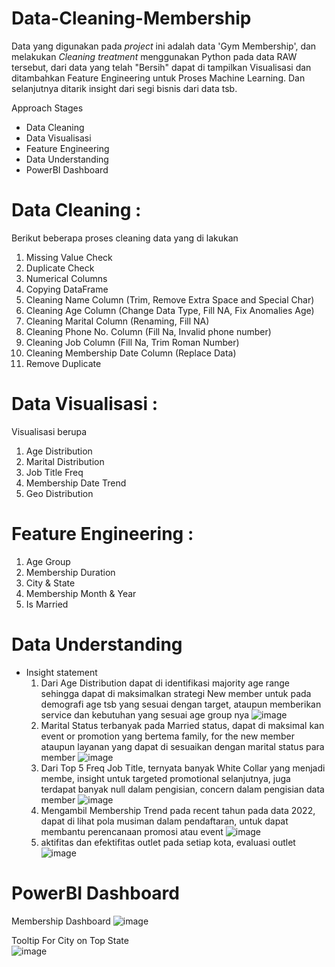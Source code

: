 # Data-Cleaning-Membership

Data yang digunakan pada _project_ ini adalah data 'Gym Membership', dan melakukan _Cleaning treatment_ menggunakan Python pada data RAW tersebut,
dari data yang telah "Bersih" dapat di tampilkan Visualisasi dan ditambahkan Feature Engineering untuk Proses Machine Learning.
Dan selanjutnya ditarik insight dari segi bisnis dari data tsb.

Approach Stages
- Data Cleaning
- Data Visualisasi
- Feature Engineering
- Data Understanding
- PowerBI Dashboard

# Data Cleaning : 
Berikut beberapa proses cleaning data yang di lakukan
1. Missing Value Check
2. Duplicate Check
3. Numerical Columns
4. Copying DataFrame
5. Cleaning Name Column (Trim, Remove Extra Space and Special Char)
6. Cleaning Age Column (Change Data Type, Fill NA, Fix Anomalies Age)
7. Cleaning Marital Column (Renaming, Fill NA)
8. Cleaning Phone No. Column (Fill Na, Invalid phone number)
9. Cleaning Job Column (Fill Na, Trim Roman Number)
10. Cleaning Membership Date Column (Replace Data)
11. Remove Duplicate

# Data Visualisasi :
Visualisasi berupa 
1. Age Distribution
2. Marital Distribution
3. Job Title Freq
4. Membership Date Trend
5. Geo Distribution

# Feature Engineering :
1. Age Group
2. Membership Duration
3. City & State
4. Membership Month & Year
5. Is Married


# Data Understanding
- Insight statement
  1.  Dari Age Distribution dapat di identifikasi majority age range sehingga dapat di maksimalkan strategi New member untuk pada demografi age tsb yang sesuai dengan target, ataupun memberikan service dan kebutuhan yang sesuai age group nya
     ![image](https://github.com/rezakusnadi/Data-Cleaning-Membership/assets/92531579/787f544f-520b-46cc-8384-fa5c1bf366da)
  2.  Marital Status terbanyak pada Married status, dapat di maksimal kan event or promotion yang bertema family, for the new member ataupun layanan yang dapat di sesuaikan dengan marital status para member
     ![image](https://github.com/rezakusnadi/Data-Cleaning-Membership/assets/92531579/0705688b-5187-488c-b7a1-87dc0a07f8c4)
  3.  Dari Top 5 Freq Job Title, ternyata banyak White Collar yang menjadi membe, insight untuk targeted promotional selanjutnya,
      juga terdapat banyak null dalam pengisian, concern dalam pengisian data member
     ![image](https://github.com/rezakusnadi/Data-Cleaning-Membership/assets/92531579/8cc8fe5c-adc7-49fc-9ada-f50994f28f5d)
  4.  Mengambil Membership Trend pada recent tahun pada data 2022,
      dapat di lihat pola musiman dalam pendaftaran, untuk dapat membantu perencanaan promosi atau event
     ![image](https://github.com/rezakusnadi/Data-Cleaning-Membership/assets/92531579/0549925e-0a5b-4ea1-8854-60792f84b768)
  5.  aktifitas dan efektifitas outlet pada setiap kota, evaluasi outlet
     ![image](https://github.com/rezakusnadi/Data-Cleaning-Membership/assets/92531579/324ba26c-2b40-45a3-a700-e6f54458902a)

# PowerBI Dashboard

  Membership Dashboard
  ![image](https://github.com/rezakusnadi/Data-Cleaning-Membership/assets/92531579/2a645e49-6f2c-4129-881c-9a2a33480e53)
  
  Tooltip For City on Top State <br>
    ![image](https://github.com/rezakusnadi/Data-Cleaning-Membership/assets/92531579/4e29aa5f-a632-4093-a2a5-1d29425c59c5)



